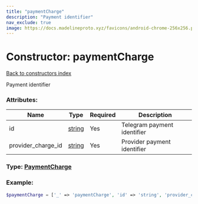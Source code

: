 ```yaml
---
title: "paymentCharge"
description: "Payment identifier"
nav_exclude: true
image: https://docs.madelineproto.xyz/favicons/android-chrome-256x256.png
---
```

# Constructor: paymentCharge  
[Back to constructors index](/API_docs/constructors/index.html)



Payment identifier

### Attributes:

| Name     |    Type       | Required | Description |
|----------|---------------|----------|-------------|
|id|[string](/API_docs/types/string.html) | Yes|Telegram payment identifier|
|provider\_charge\_id|[string](/API_docs/types/string.html) | Yes|Provider payment identifier|



### Type: [PaymentCharge](/API_docs/types/PaymentCharge.html)


### Example:

```php
$paymentCharge = ['_' => 'paymentCharge', 'id' => 'string', 'provider_charge_id' => 'string'];
```  
